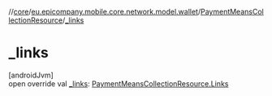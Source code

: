 //[core](../../../index.md)/[eu.epicompany.mobile.core.network.model.wallet](../index.md)/[PaymentMeansCollectionResource](index.md)/[_links](_links.md)

# _links

[androidJvm]\
open override val [_links](_links.md): [PaymentMeansCollectionResource.Links](-links/index.md)
